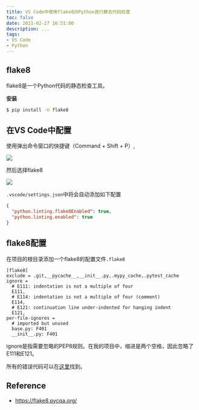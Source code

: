 ```yaml
---
title: VS Code中使用flake8对Python进行静态代码检查
toc: false
date: 2021-02-27 16:51:00
description: ...
tags:
- VS Code
- Python
---
```


## flake8

flake8是一个Python代码的静态检查工具。

**安装**

```bash
$ pip install -U flake8
```

## 在VS Code中配置

使用弹出命令窗口的快捷键（Command + Shift + P）,

![](/images/flake8-01.png)

然后选择flake8

![](/images/flake8-02.png)

`.vscode/settings.json`中将会自动添加如下配置

```json
{
  "python.linting.flake8Enabled": true,
  "python.linting.enabled": true
}
```

## flake8配置

在项目的根目录添加一个flake8的配置文件`.flake8`

```
[flake8]
exclude = .git,__pycache__,__init__.py,.mypy_cache,.pytest_cache
ignore =
  # E111: indentation is not a multiple of four
  E111,
  # E114: indentation is not a multiple of four (comment)
  E114,
  # E121: continuation line under-indented for hanging indent
  E121,
per-file-ignores = 
  # imported but unused
  base.py: F401
  __init__.py: F401
```

ignore是指需要忽略的PEP8规则。在我的项目中，缩进是两个空格，因此忽略了E111和E121。

所有的错误代码可以在[这里](https://pep8.readthedocs.io/en/release-1.7.x/intro.html#error-codes)找到。

## Reference

- https://flake8.pycqa.org/